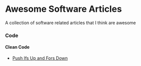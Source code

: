 # Awesome Software Articles

A collection of software related articles that I think are awesome

### Code

#### Clean Code

- [Push Ifs Up and Fors Down](https://matklad.github.io/2023/11/15/push-ifs-up-and-fors-down.html?utm_source=tldrnewsletter)
